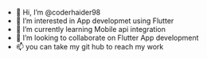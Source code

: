 - 👋 Hi, I’m @coderhaider98
- 👀 I’m interested in App developmet using Flutter
- 🌱 I’m currently learning Mobile api integration
- 💞️ I’m looking to collaborate on Flutter App development
- 📫 you can take my git hub to reach my work

<!---
coderhaider98/coderhaider98 is a ✨ special ✨ repository because its `README.md` (this file) appears on your GitHub profile.
You can click the Preview link to take a look at your changes.
--->
